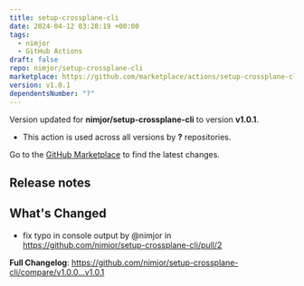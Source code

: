 ```yaml
---
title: setup-crossplane-cli
date: 2024-04-12 03:28:19 +00:00
tags:
  - nimjor
  - GitHub Actions
draft: false
repo: nimjor/setup-crossplane-cli
marketplace: https://github.com/marketplace/actions/setup-crossplane-cli
version: v1.0.1
dependentsNumber: "?"
---
```



Version updated for **nimjor/setup-crossplane-cli** to version **v1.0.1**.
- This action is used across all versions by **?** repositories.

Go to the [GitHub Marketplace](https://github.com/marketplace/actions/setup-crossplane-cli) to find the latest changes.

## Release notes

## What's Changed
* fix typo in console output by @nimjor in https://github.com/nimjor/setup-crossplane-cli/pull/2


**Full Changelog**: https://github.com/nimjor/setup-crossplane-cli/compare/v1.0.0...v1.0.1
